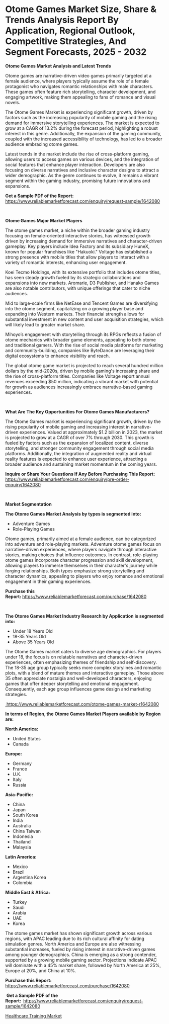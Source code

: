 <p><h1>Otome Games Market Size, Share & Trends Analysis Report By Application, Regional Outlook, Competitive Strategies, And Segment Forecasts, 2025 - 2032</h1></p><p><strong>Otome Games Market Analysis and Latest Trends</strong></p>
<p><p>Otome games are narrative-driven video games primarily targeted at a female audience, where players typically assume the role of a female protagonist who navigates romantic relationships with male characters. These games often feature rich storytelling, character development, and engaging artwork, making them appealing to fans of romance and visual novels.</p><p>The Otome Games Market is experiencing significant growth, driven by factors such as the increasing popularity of mobile gaming and the rising demand for immersive storytelling experiences. The market is expected to grow at a CAGR of 13.2% during the forecast period, highlighting a robust interest in this genre. Additionally, the expansion of the gaming community, coupled with the increased accessibility of technology, has led to a broader audience embracing otome games. </p><p>Latest trends in the market include the rise of cross-platform gaming, allowing users to access games on various devices, and the integration of social features that enhance player interaction. Developers are also focusing on diverse narratives and inclusive character designs to attract a wider demographic. As the genre continues to evolve, it remains a vibrant segment within the gaming industry, promising future innovations and expansions.</p></p>
<p><strong>Get a Sample PDF of the Report:&nbsp;</strong> <a href="https://www.reliablemarketforecast.com/enquiry/request-sample/1642080?utm_campaign=2293&utm_medium=2&utm_source=Github&utm_content=ia&utm_term=09032025&utm_id=otome-games">https://www.reliablemarketforecast.com/enquiry/request-sample/1642080</a></p>
<p>&nbsp;</p>
<p><strong>Otome Games Major Market Players</strong></p>
<p><p>The otome games market, a niche within the broader gaming industry focusing on female-oriented interactive stories, has witnessed growth driven by increasing demand for immersive narratives and character-driven gameplay. Key players include Idea Factory and its subsidiary HuneX, known for popular franchises like "Hakuoki." Voltage has established a strong presence with mobile titles that allow players to interact with a variety of romantic interests, enhancing user engagement. </p><p>Koei Tecmo Holdings, with its extensive portfolio that includes otome titles, has seen steady growth fueled by its strategic collaborations and expansions into new markets. Aromarie, D3 Publisher, and Hanako Games are also notable contributors, with unique offerings that cater to niche audiences.</p><p>Mid to large-scale firms like NetEase and Tencent Games are diversifying into the otome segment, capitalizing on a growing player base and expanding into Western markets. Their financial strength allows for substantial investment in new content and user acquisition strategies, which will likely lead to greater market share.</p><p>Mihoyo’s engagement with storytelling through its RPGs reflects a fusion of otome mechanics with broader game elements, appealing to both otome and traditional gamers. With the rise of social media platforms for marketing and community-building, companies like ByteDance are leveraging their digital ecosystems to enhance visibility and reach.</p><p>The global otome game market is projected to reach several hundred million dollars by the mid-2020s, driven by mobile gaming's increasing share and the rise of cross-platform titles. Companies like Voltage report annual revenues exceeding $50 million, indicating a vibrant market with potential for growth as audiences increasingly embrace narrative-based gaming experiences.</p></p>
<p>&nbsp;</p>
<p><strong>What Are The Key Opportunities For Otome Games Manufacturers?</strong></p>
<p><p>The Otome Games market is experiencing significant growth, driven by the rising popularity of mobile gaming and increasing interest in narrative-driven experiences. Valued at approximately $1.2 billion in 2023, the market is projected to grow at a CAGR of over 7% through 2030. This growth is fueled by factors such as the expansion of localized content, diverse storytelling, and stronger community engagement through social media platforms. Additionally, the integration of augmented reality and virtual reality features is expected to enhance user experience, attracting a broader audience and sustaining market momentum in the coming years.</p></p>
<p><strong>Inquire or Share Your Questions If Any Before Purchasing This Report:</strong> <a href="https://www.reliablemarketforecast.com/enquiry/pre-order-enquiry/1642080?utm_campaign=2293&utm_medium=2&utm_source=Github&utm_content=ia&utm_term=09032025&utm_id=otome-games">https://www.reliablemarketforecast.com/enquiry/pre-order-enquiry/1642080</a></p>
<p>&nbsp;</p>
<p><strong>Market Segmentation</strong></p>
<p><strong>The Otome Games Market Analysis by types is segmented into:</strong></p>
<p><ul><li>Adventure Games</li><li>Role-Playing Games</li></ul></p>
<p><p>Otome games, primarily aimed at a female audience, can be categorized into adventure and role-playing markets. Adventure otome games focus on narrative-driven experiences, where players navigate through interactive stories, making choices that influence outcomes. In contrast, role-playing otome games incorporate character progression and skill development, allowing players to immerse themselves in their character's journey while forging relationships. Both types emphasize strong storytelling and character dynamics, appealing to players who enjoy romance and emotional engagement in their gaming experiences.</p></p>
<p><strong>Purchase this Report:&nbsp;</strong><a href="https://www.reliablemarketforecast.com/purchase/1642080?utm_campaign=2293&utm_medium=2&utm_source=Github&utm_content=ia&utm_term=09032025&utm_id=otome-games">https://www.reliablemarketforecast.com/purchase/1642080</a></p>
<p>&nbsp;</p>
<p><strong>The Otome Games Market Industry Research by Application is segmented into:</strong></p>
<p><ul><li>Under 18 Years Old</li><li>18-35 Years Old</li><li>Above 35 Years Old</li></ul></p>
<p><p>The Otome Games market caters to diverse age demographics. For players under 18, the focus is on relatable narratives and character-driven experiences, often emphasizing themes of friendship and self-discovery. The 18-35 age group typically seeks more complex storylines and romantic plots, with a blend of mature themes and interactive gameplay. Those above 35 often appreciate nostalgia and well-developed characters, enjoying games that offer deeper storytelling and emotional engagement. Consequently, each age group influences game design and marketing strategies.</p></p>
<p><a href="https://www.reliablemarketforecast.com/otome-games-market-r1642080?utm_campaign=2293&utm_medium=2&utm_source=Github&utm_content=ia&utm_term=09032025&utm_id=otome-games">&nbsp;https://www.reliablemarketforecast.com/otome-games-market-r1642080</a></p>
<p><strong>In terms of Region, the Otome Games Market Players available by Region are:</strong></p>
<p>
    <p> <strong> North America: </strong>
        <ul>
            <li>United States</li>
            <li>Canada</li>
        </ul>
        </p> 
    <p> <strong> Europe: </strong>
        <ul>
            <li>Germany</li>
            <li>France</li>
            <li>U.K.</li>
            <li>Italy</li>
            <li>Russia</li>
        </ul>
        </p> 
    <p> <strong> Asia-Pacific: </strong>
        <ul>
            <li>China</li>
            <li>Japan</li>
            <li>South Korea</li>
            <li>India</li>
            <li>Australia</li>
            <li>China Taiwan</li>
            <li>Indonesia</li>
            <li>Thailand</li>
            <li>Malaysia</li>
        </ul>
        </p> 
    <p> <strong> Latin America: </strong>
        <ul>
            <li>Mexico</li>
            <li>Brazil</li>
            <li>Argentina Korea</li>
            <li>Colombia</li>
        </ul>
        </p> 
    <p> <strong> Middle East & Africa: </strong>
        <ul>
            <li>Turkey</li>
            <li>Saudi</li>
            <li>Arabia</li>
            <li>UAE</li>
            <li>Korea</li>
        </ul>
    </p>
    </p>
<p><p>The otome games market has shown significant growth across various regions, with APAC leading due to its rich cultural affinity for dating simulation genres. North America and Europe are also witnessing substantial increases, fueled by rising interest in narrative-driven games among younger demographics. China is emerging as a strong contender, supported by a growing mobile gaming sector. Projections indicate APAC will dominate with a 45% market share, followed by North America at 25%, Europe at 20%, and China at 10%.</p></p>
<p><strong>Purchase this Report: </strong><a href="https://www.reliablemarketforecast.com/purchase/1642080?utm_campaign=2293&utm_medium=2&utm_source=Github&utm_content=ia&utm_term=09032025&utm_id=otome-games">https://www.reliablemarketforecast.com/purchase/1642080</a></p>
<p>&nbsp;<strong>Get a Sample PDF of the Report:&nbsp;&nbsp;</strong><a href="https://www.reliablemarketforecast.com/enquiry/request-sample/1642080?utm_campaign=2293&utm_medium=2&utm_source=Github&utm_content=ia&utm_term=09032025&utm_id=otome-games">https://www.reliablemarketforecast.com/enquiry/request-sample/1642080</a></p>
<p><strong></strong></p>
<p><p><a href="https://github.com/JakirUddin651/Market-Research-Report-List-1/blob/main/healthcare-training-market.md?utm_campaign=2293&utm_medium=2&utm_source=Github&utm_content=ia&utm_term=09032025&utm_id=otome-games">Healthcare Training Market</a></p></p>